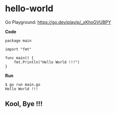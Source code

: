 # hello-world

Go Playground: https://go.dev/play/p/_xKhoGVUBPY

**Code**
```
package main

import "fmt"

func main() {
	fmt.Println("Hello World !!!")
}
```

**Run**
```
$ go run main.go
Hello World !!!
```

## Kool, Bye !!!